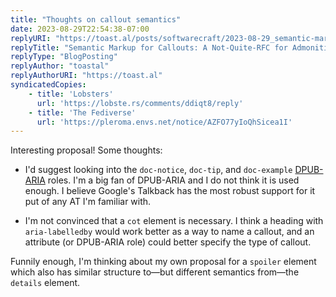 ```yaml
---
title: "Thoughts on callout semantics"
date: 2023-08-29T22:54:38-07:00
replyURI: "https://toast.al/posts/softwarecraft/2023-08-29_semantic-markup-for-callouts"
replyTitle: "Semantic Markup for Callouts: A Not-Quite-RFC for Admonitions in HTML"
replyType: "BlogPosting"
replyAuthor: "toastal"
replyAuthorURI: "https://toast.al"
syndicatedCopies:
    - title: 'Lobsters'
      url: 'https://lobste.rs/comments/ddiqt8/reply'
    - title: 'The Fediverse'
      url: 'https://pleroma.envs.net/notice/AZFO77yIoQhSicea1I'
---
```


Interesting proposal! Some thoughts:

- I'd suggest looking into the `doc-notice`, `doc-tip`, and `doc-example` [DPUB-ARIA](https://w3c.github.io/dpub-aria/) roles. I'm a big fan of DPUB-ARIA and I do not think it is used enough. I believe Google's Talkback has the most robust support for it put of any AT I'm familiar with.

- I'm not convinced that a `cot` element is necessary. I think a heading with `aria-labelledby` would work better as a way to name a callout, and an attribute (or DPUB-ARIA role) could better specify the type of callout.

Funnily enough, I'm thinking about my own proposal for a `spoiler` element which also has similar structure to—but different semantics from—the `details` element.
